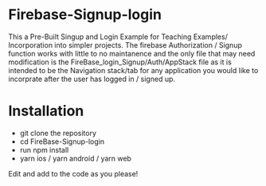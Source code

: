 # Firebase-Signup-login
This a Pre-Built Singup and Login Example for Teaching Examples/ Incorporation into simpler projects. The firebase Authorization / Signup function works with little to no maintanence and the only file that may need modification is the FireBase_login_Signup/Auth/AppStack file as it is intended to be the Navigation stack/tab for any application you would like to incorprate after the user has logged in / signed up.

# Installation
- git clone the repository
- cd FireBase-Signup-login
- run npm install
- yarn ios / yarn android / yarn web

Edit and add to the code as you please!
